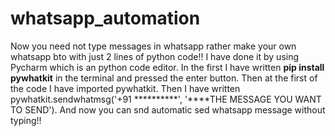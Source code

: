 # whatsapp_automation
Now you need not type messages in whatsapp rather make your own whatsapp bto with just 2 lines of python code!!
I have done it by using Pycharm which is an python code editor.
In the first I have written **pip install pywhatkit** in the terminal and pressed the enter button.
Then at the first of the code I have imported pywhatkit.
Then I have written pywhatkit.sendwhatmsg('+91 **********', '****THE MESSAGE YOU WANT TO SEND').
And now you can snd automatic sed whatsapp message without typing!!
